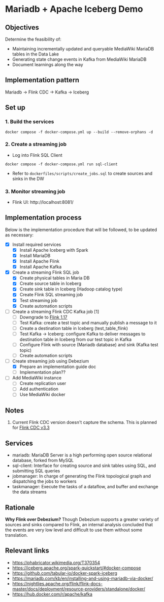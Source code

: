 # Mariadb + Apache Iceberg Demo
## Objectives
Determine the feasibility of:
* Maintaining incrementally updated and queryable MediaWiki MariaDB tables in the Data Lake
* Generating state change events in Kafka from MediaWiki MariaDB
* Document learnings along the way

## Implementation pattern
Mariadb -> Flink CDC -> Kafka -> Iceberg

## Set up
### 1. Build the services
```
docker compose -f docker-compose.yml up --build --remove-orphans -d
```
### 2. Create a streaming job
- Log into Flink SQL Client
```
docker compose -f docker-compose.yml run sql-client
```
- Refer to `dockerfiles/scripts/create_jobs.sql` to create sources and sinks in the DW

### 3. Monitor streaming job
- Flink UI: http://localhost:8081/

## Implementation process
Below is the implementation procedure that will be followed, to be updated as necessary:
- [x] Install required services
    - [x] Install Apache Iceberg with Spark
    - [x] Install MariaDB
    - [x] Install Apache Flink
    - [x] Install Apache Kafka
- [x] Create a streaming Flink SQL job
    - [x] Create physical tables in Maria DB
    - [x] Create source table in Iceberg
    - [x] Create sink table in Iceberg (Hadoop catalog type)
    - [x] Create Flink SQL streaming job
    - [x] Test streaming job
    - [x] Create automation scripts
- [ ] Create a streaming Flink CDC Kafka job [1]
    - [ ] Downgrade to [Flink 1.17](https://nightlies.apache.org/flink/flink-cdc-docs-master/docs/connectors/flink-sources/overview/#supported-flink-versions)
    - [ ] Test Kafka: create a test topic and manually publish a message to it
    - [ ] Create a destination table in Iceberg (test_table_flink)
    - [ ] Test Kafka -> Iceberg: configure Kafka to deliver messages to destination table in Iceberg from our test topic in Kafka
    - [ ] Configure Flink with source (Mariadb database) and sink (Kafka test topic)
    - [ ] Create automation scripts
- [ ] Create streaming job using Debezium
    - [x] Prepare an implementation guide doc
    - [ ] Implementation plan??
- [ ] Add MediaWiki instance
    - [ ] Create replication user
    - [ ] Add authentication
    - [ ] Use MediaWiki docker

## Notes
1. Current Flink CDC version doesn't capture the schema. This is planned for [Flink CDC v3.3](https://issues.apache.org/jira/browse/FLINK-36611)

## Services
* mariadb: MariaDB Server is a high performing open source relational database, forked from MySQL
* sql-client: Interface for creating source and sink tables using SQL, and submitting SQL queries
* jobmanager: In charge of generating the Flink topological graph and dispatching the jobs to workers
* taskmanager: Execute the tasks of a dataflow, and buffer and exchange the data streams

## Rationale
**Why Flink over Debezium?** Though Debezium supports a greater variety of sources and sinks compared to Flink, an internal analysis concluded that the events are very low level and difficult to use them without some translation.

## Relevant links
* https://phabricator.wikimedia.org/T370354
* https://iceberg.apache.org/spark-quickstart/#docker-compose
* https://github.com/tabular-io/docker-spark-iceberg
* https://mariadb.com/kb/en/installing-and-using-mariadb-via-docker/
* https://nightlies.apache.org/flink/flink-docs-master/docs/deployment/resource-providers/standalone/docker/
* https://hub.docker.com/r/apache/kafka
